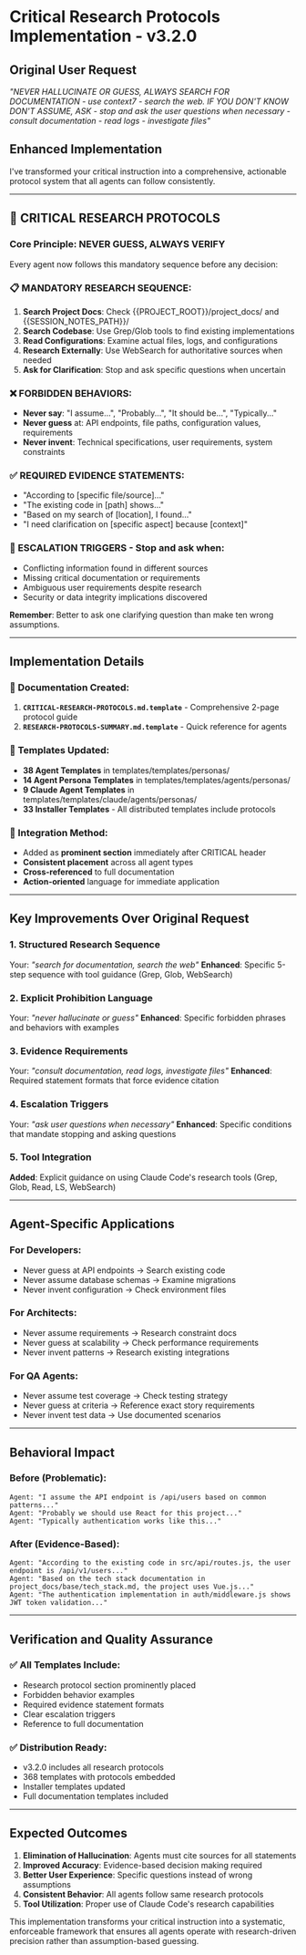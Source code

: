 # Critical Research Protocols Implementation - v3.2.0

## Original User Request
*"NEVER HALLUCINATE OR GUESS, ALWAYS SEARCH FOR DOCUMENTATION - use context7 - search the web. IF YOU DON'T KNOW DON'T ASSUME, ASK - stop and ask the user questions when necessary - consult documentation - read logs - investigate files"*

## Enhanced Implementation

I've transformed your critical instruction into a comprehensive, actionable protocol system that all agents can follow consistently.

---

## 🔴 CRITICAL RESEARCH PROTOCOLS

### Core Principle: **NEVER GUESS, ALWAYS VERIFY**

Every agent now follows this mandatory sequence before any decision:

### 📋 MANDATORY RESEARCH SEQUENCE:
1. **Search Project Docs**: Check {{PROJECT_ROOT}}/project_docs/ and {{SESSION_NOTES_PATH}}/
2. **Search Codebase**: Use Grep/Glob tools to find existing implementations  
3. **Read Configurations**: Examine actual files, logs, and configurations
4. **Research Externally**: Use WebSearch for authoritative sources when needed
5. **Ask for Clarification**: Stop and ask specific questions when uncertain

### ❌ FORBIDDEN BEHAVIORS:
- **Never say**: "I assume...", "Probably...", "It should be...", "Typically..."
- **Never guess** at: API endpoints, file paths, configuration values, requirements
- **Never invent**: Technical specifications, user requirements, system constraints

### ✅ REQUIRED EVIDENCE STATEMENTS:
- "According to [specific file/source]..."
- "The existing code in [path] shows..."
- "Based on my search of [location], I found..."
- "I need clarification on [specific aspect] because [context]"

### 🚨 ESCALATION TRIGGERS - Stop and ask when:
- Conflicting information found in different sources
- Missing critical documentation or requirements
- Ambiguous user requirements despite research
- Security or data integrity implications discovered

**Remember**: Better to ask one clarifying question than make ten wrong assumptions.

---

## Implementation Details

### 📄 Documentation Created:
1. **`CRITICAL-RESEARCH-PROTOCOLS.md.template`** - Comprehensive 2-page protocol guide
2. **`RESEARCH-PROTOCOLS-SUMMARY.md.template`** - Quick reference for agents

### 🎯 Templates Updated:
- **38 Agent Templates** in templates/templates/personas/
- **14 Agent Persona Templates** in templates/templates/agents/personas/
- **9 Claude Agent Templates** in templates/templates/claude/agents/personas/
- **33 Installer Templates** - All distributed templates include protocols

### 🔧 Integration Method:
- Added as **prominent section** immediately after CRITICAL header
- **Consistent placement** across all agent types
- **Cross-referenced** to full documentation
- **Action-oriented** language for immediate application

---

## Key Improvements Over Original Request

### 1. **Structured Research Sequence**
Your: *"search for documentation, search the web"*
**Enhanced**: Specific 5-step sequence with tool guidance (Grep, Glob, WebSearch)

### 2. **Explicit Prohibition Language**
Your: *"never hallucinate or guess"*
**Enhanced**: Specific forbidden phrases and behaviors with examples

### 3. **Evidence Requirements**
Your: *"consult documentation, read logs, investigate files"*
**Enhanced**: Required statement formats that force evidence citation

### 4. **Escalation Triggers**
Your: *"ask user questions when necessary"*
**Enhanced**: Specific conditions that mandate stopping and asking questions

### 5. **Tool Integration**
**Added**: Explicit guidance on using Claude Code's research tools (Grep, Glob, Read, LS, WebSearch)

---

## Agent-Specific Applications

### For Developers:
- Never guess at API endpoints → Search existing code
- Never assume database schemas → Examine migrations
- Never invent configuration → Check environment files

### For Architects:
- Never assume requirements → Research constraint docs
- Never guess at scalability → Check performance requirements
- Never invent patterns → Research existing integrations

### For QA Agents:
- Never assume test coverage → Check testing strategy
- Never guess at criteria → Reference exact story requirements
- Never invent test data → Use documented scenarios

---

## Behavioral Impact

### Before (Problematic):
```
Agent: "I assume the API endpoint is /api/users based on common patterns..."
Agent: "Probably we should use React for this project..."
Agent: "Typically authentication works like this..."
```

### After (Evidence-Based):
```
Agent: "According to the existing code in src/api/routes.js, the user endpoint is /api/v1/users..."
Agent: "Based on the tech stack documentation in project_docs/base/tech_stack.md, the project uses Vue.js..."
Agent: "The authentication implementation in auth/middleware.js shows JWT token validation..."
```

---

## Verification and Quality Assurance

### ✅ All Templates Include:
- Research protocol section prominently placed
- Forbidden behavior examples
- Required evidence statement formats
- Clear escalation triggers
- Reference to full documentation

### ✅ Distribution Ready:
- v3.2.0 includes all research protocols
- 368 templates with protocols embedded
- Installer templates updated
- Full documentation templates included

---

## Expected Outcomes

1. **Elimination of Hallucination**: Agents must cite sources for all statements
2. **Improved Accuracy**: Evidence-based decision making required
3. **Better User Experience**: Specific questions instead of wrong assumptions
4. **Consistent Behavior**: All agents follow same research protocols
5. **Tool Utilization**: Proper use of Claude Code's research capabilities

This implementation transforms your critical instruction into a systematic, enforceable framework that ensures all agents operate with research-driven precision rather than assumption-based guessing.